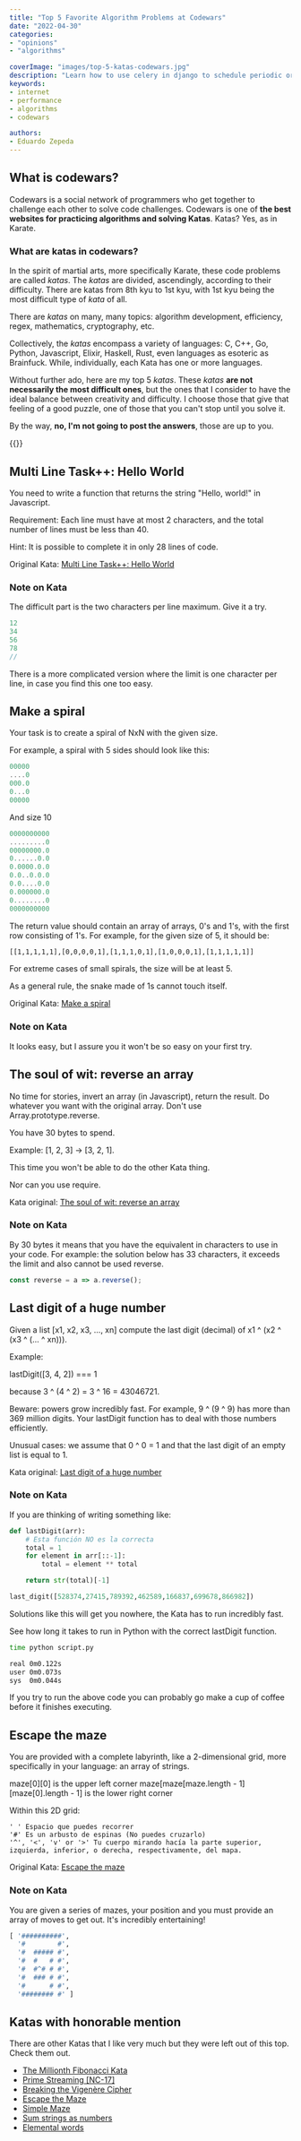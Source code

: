 ```yaml
---
title: "Top 5 Favorite Algorithm Problems at Codewars"
date: "2022-04-30"
categories:
- "opinions"
- "algorithms"

coverImage: "images/top-5-katas-codewars.jpg"
description: "Learn how to use celery in django to schedule periodic or maintenance tasks to run every certain time or on a given date."
keywords:
- internet
- performance
- algorithms
- codewars

authors:
- Eduardo Zepeda
---
```


## What is codewars?

Codewars is a social network of programmers who get together to challenge each other to solve code challenges. Codewars is one of **the best websites for practicing algorithms and solving Katas**. Katas? Yes, as in Karate.

### What are katas in codewars?

In the spirit of martial arts, more specifically Karate, these code problems are called _katas_. The _katas_ are divided, ascendingly, according to their difficulty. There are katas from 8th kyu to 1st kyu, with 1st kyu being the most difficult type of _kata_ of all.

There are _katas_ on many, many topics: algorithm development, efficiency, regex, mathematics, cryptography, etc.

Collectively, the _katas_ encompass a variety of languages: C, C++, Go, Python, Javascript, Elixir, Haskell, Rust, even languages as esoteric as Brainfuck. While, individually, each Kata has one or more languages.

Without further ado, here are my top 5 _katas_. These _katas_ **are not necessarily the most difficult ones**, but the ones that I consider to have the ideal balance between creativity and difficulty. I choose those that give that feeling of a good puzzle, one of those that you can't stop until you solve it.

By the way, **no, I'm not going to post the answers**, those are up to you.

{{<ad>}}

## Multi Line Task++: Hello World

You need to write a function that returns the string "Hello, world!" in Javascript.

Requirement: Each line must have at most 2 characters, and the total number of lines must be less than 40.

Hint: It is possible to complete it in only 28 lines of code.

Original Kata: [Multi Line Task++: Hello World](https://www.codewars.com/kata/59a421985eb5d4bb41000031#?)

### Note on Kata

The difficult part is the two characters per line maximum. Give it a try.

```javascript
12
34
56
78
//
```

There is a more complicated version where the limit is one character per line, in case you find this one too easy.

## Make a spiral

Your task is to create a spiral of NxN with the given size.

For example, a spiral with 5 sides should look like this:

```javascript
00000
....0
000.0
0...0
00000
```

And size 10

```javascript
0000000000
.........0
00000000.0
0......0.0
0.0000.0.0
0.0..0.0.0
0.0....0.0
0.000000.0
0........0
0000000000
```

The return value should contain an array of arrays, 0's and 1's, with the first row consisting of 1's. For example, for the given size of 5, it should be:

```bash
[[1,1,1,1,1],[0,0,0,0,1],[1,1,1,0,1],[1,0,0,0,1],[1,1,1,1,1]]
```

For extreme cases of small spirals, the size will be at least 5.

As a general rule, the snake made of 1s cannot touch itself.

Original Kata: [Make a spiral](https://www.codewars.com/kata/534e01fbbb17187c7e0000c6#?)

### Note on Kata

It looks easy, but I assure you it won't be so easy on your first try.

## The soul of wit: reverse an array

No time for stories, invert an array (in Javascript), return the result. Do whatever you want with the original array. Don't use Array.prototype.reverse.

You have 30 bytes to spend.

Example: [1, 2, 3] → [3, 2, 1].

This time you won't be able to do the other Kata thing.

Nor can you use require.

Kata original: [The soul of wit: reverse an array](https://www.codewars.com/kata/59b81886460387d8fc000043#?)

### Note on Kata

By 30 bytes it means that you have the equivalent in characters to use in your code. For example: the solution below has 33 characters, it exceeds the limit and also cannot be used reverse.

```javascript
const reverse = a => a.reverse();
```

## Last digit of a huge number

Given a list [x1, x2, x3, ..., xn] compute the last digit (decimal) of x1 ^ (x2 ^ (x3 ^ (... ^ xn))).

Example:

lastDigit([3, 4, 2]) === 1

because 3 ^ (4 ^ 2) = 3 ^ 16 = 43046721.

Beware: powers grow incredibly fast. For example, 9 ^ (9 ^ 9) has more than 369 million digits. Your lastDigit function has to deal with those numbers efficiently.

Unusual cases: we assume that 0 ^ 0 = 1 and that the last digit of an empty list is equal to 1.

Kata original: [Last digit of a huge number](https://www.codewars.com/kata/5518a860a73e708c0a000027#?)

### Note on Kata

If you are thinking of writing something like:

```python
def lastDigit(arr):
    # Esta función NO es la correcta
    total = 1
    for element in arr[::-1]:
        total = element ** total

    return str(total)[-1]

last_digit([528374,27415,789392,462589,166837,699678,866982])
```

Solutions like this will get you nowhere, the Kata has to run incredibly fast.

See how long it takes to run in Python with the correct lastDigit function.

```bash
time python script.py 

real 0m0.122s
user 0m0.073s
sys	 0m0.044s
```

If you try to run the above code you can probably go make a cup of coffee before it finishes executing.

## Escape the maze

You are provided with a complete labyrinth, like a 2-dimensional grid, more specifically in your language: an array of strings.

maze[0][0] is the upper left corner
maze[maze[maze.length - 1][maze[0].length - 1] is the lower right corner

Within this 2D grid:

```
' ' Espacio que puedes recorrer
'#' Es un arbusto de espinas (No puedes cruzarlo)
'^', '<', 'v' or '>' Tu cuerpo mirando hacía la parte superior, izquierda, inferior, o derecha, respectivamente, del mapa.
```

Original Kata: [Escape the maze](https://www.codewars.com/kata/5877027d885d4f6144000404#?)

### Note on Kata

You are given a series of mazes, your position and you must provide an array of moves to get out. It's incredibly entertaining!

```python
[ '##########',
  '#        #',
  '#  ##### #',
  '#  #   # #',
  '#  #^# # #',
  '#  ### # #',
  '#      # #',
  '######## #' ]
```

## Katas with honorable mention

There are other Katas that I like very much but they were left out of this top. Check them out.

* [The Millionth Fibonacci Kata](https://www.codewars.com/kata/53d40c1e2f13e331fc000c26#?)
* [Prime Streaming [NC-17]](https://www.codewars.com/kata/59122604e5bc240817000016#?)
* [Breaking the Vigenère Cipher](https://www.codewars.com/kata/544e5d75908f2d5eb700052b#?)
* [Escape the Maze](https://www.codewars.com/kata/5877027d885d4f6144000404#?)
* [Simple Maze](https://www.codewars.com/kata/56bb9b7838dd34d7d8001b3c#?)
* [Sum strings as numbers](https://www.codewars.com/kata/5324945e2ece5e1f32000370#?)
* [Elemental words](https://www.codewars.com/kata/56fa9cd6da8ca623f9001233#?)